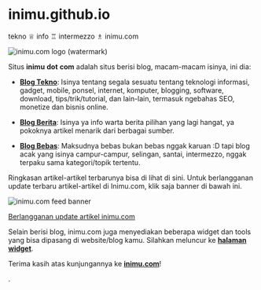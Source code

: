 inimu.github.io
===============

tekno ♕ info ♖ intermezzo ♗ inimu.com

![inimu.com logo (watermark)](http://inimu.files.wordpress.com/2010/02/inimu-com-logo-02-450x150.png)

Situs **inimu** **dot** **com** adalah situs berisi blog, macam-macam isinya, ini dia:

  * **[Blog Tekno](http://inimu.com/komputer/)**: Isinya tentang segala sesuatu tentang teknologi informasi, gadget, mobile, ponsel, internet, komputer, blogging, software, download, tips/trik/tutorial, dan lain-lain, termasuk ngebahas SEO, monetize dan bisnis online.

  * **[Blog Berita](http://inimu.com/berita/)**: Isinya ya info warta berita pilihan yang lagi hangat, ya pokoknya artikel menarik dari berbagai sumber.

  * **[Blog Bebas](http://inimu.com/bebas)**: Maksudnya bebas bukan bebas nggak karuan :D tapi blog acak yang isinya campur-campur, selingan, santai, intermezzo, nggak terpaku sama kategori/topik tertentu.

Ringkasan artikel-artikel terbarunya bisa di lihat di sini. Untuk berlangganan update terbaru artikel-artikel di Inimu.com, klik saja banner di bawah ini.

![inimu.com feed banner](http://feeds.feedburner.com/Inimucom.1.gif)

[Berlangganan update artikel inimu.com](http://feeds.feedburner.com/inimucom)

Selain berisi blog, inimu.com juga menyediakan beberapa widget dan tools yang bisa dipasang di website/blog kamu. Silahkan meluncur ke **[halaman widget](http://inimu.com/widget)**.

Terima kasih atas kunjungannya ke **[inimu.com](http://inimu.com)**!

.
